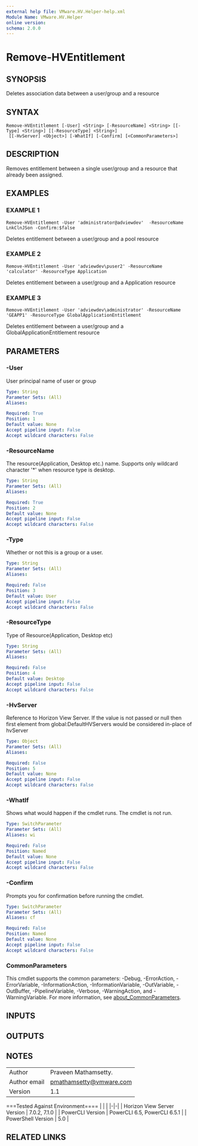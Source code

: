 ```yaml
---
external help file: VMware.HV.Helper-help.xml
Module Name: VMware.HV.Helper
online version:
schema: 2.0.0
---
```


# Remove-HVEntitlement

## SYNOPSIS
Deletes association data between a user/group and a resource

## SYNTAX

```
Remove-HVEntitlement [-User] <String> [-ResourceName] <String> [[-Type] <String>] [[-ResourceType] <String>]
 [[-HvServer] <Object>] [-WhatIf] [-Confirm] [<CommonParameters>]
```

## DESCRIPTION
Removes entitlement between a single user/group and a resource that already been assigned.

## EXAMPLES

### EXAMPLE 1
```
Remove-HVEntitlement -User 'administrator@adviewdev'  -ResourceName LnkClnJSon -Confirm:$false
```

Deletes entitlement between a user/group and a pool resource

### EXAMPLE 2
```
Remove-HVEntitlement -User 'adviewdev\puser2' -ResourceName 'calculator' -ResourceType Application
```

Deletes entitlement between a user/group and a Application resource

### EXAMPLE 3
```
Remove-HVEntitlement -User 'adviewdev\administrator' -ResourceName 'GEAPP1' -ResourceType GlobalApplicationEntitlement
```

Deletes entitlement between a user/group and a GlobalApplicationEntitlement resource

## PARAMETERS

### -User
User principal name of user or group

```yaml
Type: String
Parameter Sets: (All)
Aliases:

Required: True
Position: 1
Default value: None
Accept pipeline input: False
Accept wildcard characters: False
```

### -ResourceName
The resource(Application, Desktop etc.) name.
Supports only wildcard character '*' when resource type is desktop.

```yaml
Type: String
Parameter Sets: (All)
Aliases:

Required: True
Position: 2
Default value: None
Accept pipeline input: False
Accept wildcard characters: False
```

### -Type
Whether or not this is a group or a user.

```yaml
Type: String
Parameter Sets: (All)
Aliases:

Required: False
Position: 3
Default value: User
Accept pipeline input: False
Accept wildcard characters: False
```

### -ResourceType
Type of Resource(Application, Desktop etc)

```yaml
Type: String
Parameter Sets: (All)
Aliases:

Required: False
Position: 4
Default value: Desktop
Accept pipeline input: False
Accept wildcard characters: False
```

### -HvServer
Reference to Horizon View Server.
If the value is not passed or null then
first element from global:DefaultHVServers would be considered in-place of hvServer

```yaml
Type: Object
Parameter Sets: (All)
Aliases:

Required: False
Position: 5
Default value: None
Accept pipeline input: False
Accept wildcard characters: False
```

### -WhatIf
Shows what would happen if the cmdlet runs.
The cmdlet is not run.

```yaml
Type: SwitchParameter
Parameter Sets: (All)
Aliases: wi

Required: False
Position: Named
Default value: None
Accept pipeline input: False
Accept wildcard characters: False
```

### -Confirm
Prompts you for confirmation before running the cmdlet.

```yaml
Type: SwitchParameter
Parameter Sets: (All)
Aliases: cf

Required: False
Position: Named
Default value: None
Accept pipeline input: False
Accept wildcard characters: False
```

### CommonParameters
This cmdlet supports the common parameters: -Debug, -ErrorAction, -ErrorVariable, -InformationAction, -InformationVariable, -OutVariable, -OutBuffer, -PipelineVariable, -Verbose, -WarningAction, and -WarningVariable. For more information, see [about_CommonParameters](http://go.microsoft.com/fwlink/?LinkID=113216).

## INPUTS

## OUTPUTS

## NOTES
| | |
|-|-|
| Author | Praveen Mathamsetty. |
| Author email | pmathamsetty@vmware.com |
| Version | 1.1 |

===Tested Against Environment====
| | |
|-|-|
| Horizon View Server Version | 7.0.2, 7.1.0 |
| PowerCLI Version | PowerCLI 6.5, PowerCLI 6.5.1 |
| PowerShell Version | 5.0 |

## RELATED LINKS
